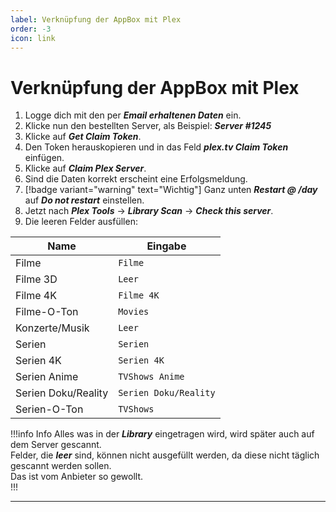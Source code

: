 ```yaml
---
label: Verknüpfung der AppBox mit Plex
order: -3
icon: link
---
```


# Verknüpfung der AppBox mit Plex

1. Logge dich mit den per ***Email erhaltenen Daten*** ein.
2. Klicke nun den bestellten Server, als Beispiel: ***Server #1245***
3. Klicke auf ***Get Claim Token***.
4. Den Token herauskopieren und in das Feld ***plex.tv Claim Token*** einfügen.
5. Klicke auf ***Claim Plex Server***.
6. Sind die Daten korrekt erscheint eine Erfolgsmeldung.
7. [!badge variant="warning" text="Wichtig"] Ganz unten ***Restart @ /day*** auf ***Do not restart*** einstellen.
8. Jetzt nach ***Plex Tools*** -> ***Library Scan*** -> ***Check this server***.
9. Die leeren Felder ausfüllen:

| Name                | Eingabe               |
| ------------------- | --------------------- |
| Filme               | `Filme`               |
| Filme 3D            | `Leer`                |
| Filme 4K            | `Filme 4K`            |
| Filme-O-Ton         | `Movies`              |
| Konzerte/Musik      | `Leer`                |
| Serien              | `Serien`              |
| Serien 4K           | `Serien 4K`           |
| Serien Anime        | `TVShows Anime`       |
| Serien Doku/Reality | `Serien Doku/Reality` |
| Serien-O-Ton        | `TVShows`             |

!!!info Info
Alles was in der ***Library*** eingetragen wird, wird später auch auf dem Server gescannt.<br/>
Felder, die ***leer*** sind, können nicht ausgefüllt werden, da diese nicht täglich gescannt werden sollen.<br/>
Das ist vom Anbieter so gewollt.<br/>
!!!

---
